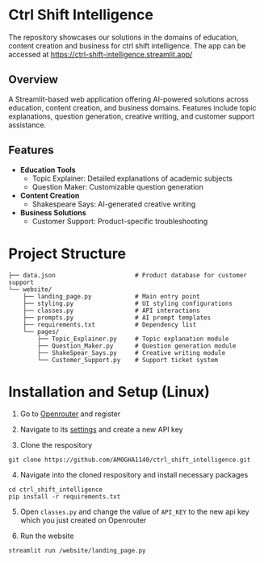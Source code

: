 # Ctrl Shift Intelligence

The repository showcases our solutions in the domains of education, content creation and business for ctrl shift intelligence. The app can be accessed at https://ctrl-shift-intelligence.streamlit.app/

## Overview
A Streamlit-based web application offering AI-powered solutions across education, content creation, and business domains. Features include topic explanations, question generation, creative writing, and customer support assistance.

## Features
- **Education Tools**
  - Topic Explainer: Detailed explanations of academic subjects
  - Question Maker: Customizable question generation
- **Content Creation**
  - Shakespeare Says: AI-generated creative writing
- **Business Solutions**
  - Customer Support: Product-specific troubleshooting


# Project Structure
```
├── data.json                      # Product database for customer support
└── website/
    ├── landing_page.py            # Main entry point
    ├── styling.py                 # UI styling configurations
    ├── classes.py                 # API interactions
    ├── prompts.py                 # AI prompt templates
    ├── requirements.txt           # Dependency list
    └── pages/
        ├── Topic_Explainer.py     # Topic explanation module
        ├── Question_Maker.py      # Question generation module
        ├── ShakeSpear_Says.py     # Creative writing module
        └── Customer_Support.py    # Support ticket system
```



# Installation and Setup (Linux)

1. Go to [Openrouter](https://openrouter.ai/) and register
2. Navigate to its [settings](https://openrouter.ai/settings/keys) and create a new API key


3. Clone the respository

```
git clone https://github.com/AMOGHA1140/ctrl_shift_intelligence.git
```

4. Navigate into the cloned respository and install necessary packages

```
cd ctrl_shift_intelligence
pip install -r requirements.txt
```

5. Open `classes.py` and change the value of `API_KEY` to the new api key which you just created on Openrouter

6. Run the website

```
streamlit run /website/landing_page.py
```
